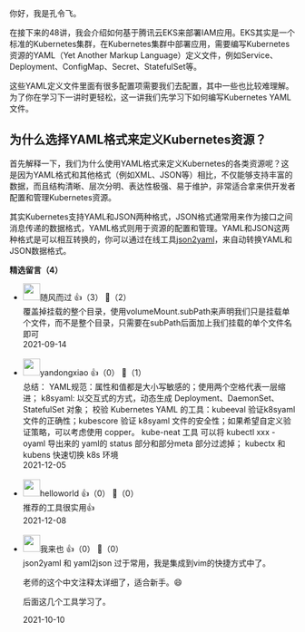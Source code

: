 你好，我是孔令飞。

在接下来的48讲，我会介绍如何基于腾讯云EKS来部署IAM应用。EKS其实是一个标准的Kubernetes集群，在Kubernetes集群中部署应用，需要编写Kubernetes资源的YAML（Yet Another Markup Language）定义文件，例如Service、Deployment、ConfigMap、Secret、StatefulSet等。

这些YAML定义文件里面有很多配置项需要我们去配置，其中一些也比较难理解。为了你在学习下一讲时更轻松，这一讲我们先学习下如何编写Kubernetes YAML文件。

## 为什么选择YAML格式来定义Kubernetes资源？

首先解释一下，我们为什么使用YAML格式来定义Kubernetes的各类资源呢？这是因为YAML格式和其他格式（例如XML、JSON等）相比，不仅能够支持丰富的数据，而且结构清晰、层次分明、表达性极强、易于维护，非常适合拿来供开发者配置和管理Kubernetes资源。

其实Kubernetes支持YAML和JSON两种格式，JSON格式通常用来作为接口之间消息传递的数据格式，YAML格式则用于资源的配置和管理。YAML和JSON这两种格式是可以相互转换的，你可以通过在线工具[json2yaml](https://www.json2yaml.com/convert-yaml-to-json)，来自动转换YAML和JSON数据格式。
<div><strong>精选留言（4）</strong></div><ul>
<li><img src="https://static001.geekbang.org/account/avatar/00/28/83/17/df99b53d.jpg" width="30px"><span>随风而过</span> 👍（3） 💬（2）<div>覆盖掉挂载的整个目录，使用volumeMount.subPath来声明我们只是挂载单个文件，而不是整个目录，只需要在subPath后面加上我们挂载的单个文件名即可</div>2021-09-14</li><br/><li><img src="https://static001.geekbang.org/account/avatar/00/0f/87/64/3882d90d.jpg" width="30px"><span>yandongxiao</span> 👍（0） 💬（1）<div>总结：
YAML规范：属性和值都是大小写敏感的；使用两个空格代表一层缩进；
k8syaml: 以交互式的方式，动态生成 Deployment、DaemonSet、StatefulSet 对象；
校验 Kubernetes YAML 的工具：kubeeval 验证k8syaml文件的正确性；kubescore 验证 k8syaml 文件的安全性；如果希望自定义验证策略，可以考虑使用 copper。
kube-neat 工具 可以将 kubectl xxx -oyaml 导出来的 yaml的 status 部分和部分meta 部分过滤掉；
kubectx 和 kubens 快速切换 k8s 环境</div>2021-12-05</li><br/><li><img src="https://static001.geekbang.org/account/avatar/00/10/dd/09/feca820a.jpg" width="30px"><span>helloworld</span> 👍（0） 💬（0）<div>推荐的工具很实用👍</div>2021-12-08</li><br/><li><img src="https://static001.geekbang.org/account/avatar/00/12/64/05/6989dce6.jpg" width="30px"><span>我来也</span> 👍（0） 💬（0）<div>json2yaml 和 yaml2json 过于常用，我是集成到vim的快捷方式中了。

老师的这个中文注释太详细了，适合新手。😄

后面这几个工具学习了。</div>2021-10-10</li><br/>
</ul>